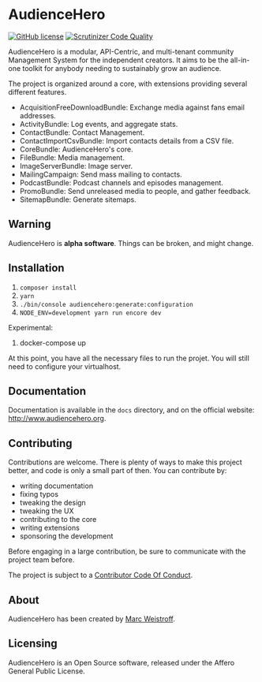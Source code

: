 # AudienceHero

[![GitHub license](https://img.shields.io/github/license/audiencehero/audiencehero.svg)](https://github.com/AudienceHero/AudienceHero/blob/master/LICENSE)
[![Scrutinizer Code Quality](https://scrutinizer-ci.com/g/AudienceHero/AudienceHero/badges/quality-score.png?b=master)](https://scrutinizer-ci.com/g/AudienceHero/AudienceHero/?branch=master)

AudienceHero is a modular, API-Centric, and multi-tenant community Management System for the independent creators. 
It aims to be the all-in-one toolkit for anybody needing to sustainably grow an audience. 

The project is organized around a core, with extensions providing several different features.

- AcquisitionFreeDownloadBundle: Exchange media against fans email addresses.
- ActivityBundle: Log events, and aggregate stats.
- ContactBundle: Contact Management.
- ContactImportCsvBundle: Import contacts details from a CSV file.
- CoreBundle: AudienceHero's core.
- FileBundle: Media management.
- ImageServerBundle: Image server.
- MailingCampaign: Send mass mailing to contacts.
- PodcastBundle: Podcast channels and episodes management.
- PromoBundle: Send unreleased media to people, and gather feedback.
- SitemapBundle: Generate sitemaps.


## Warning

AudienceHero is **alpha software**. Things can be broken, and might change. 

## Installation

1. `composer install`
2. `yarn`
3. `./bin/console audiencehero:generate:configuration`
4. `NODE_ENV=development yarn run encore dev`

Experimental:

1. docker-compose up

At this point, you have all the necessary files to run the projet. You will still need to configure your virtualhost.

## Documentation

Documentation is available in the `docs` directory, and on the official website: http://www.audiencehero.org.

## Contributing

Contributions are welcome. There is plenty of ways to make this project better, and code is only a small part of then.
You can contribute by:

- writing documentation
- fixing typos
- tweaking the design
- tweaking the UX
- contributing to the core
- writing extensions
- sponsoring the development

Before engaging in a large contribution, be sure to communicate with the project team before.

The project is subject to a [Contributor Code Of Conduct](/conduct.md).

## About

AudienceHero has been created by [Marc Weistroff](https://marc.weistroff.net).

## Licensing

AudienceHero is an Open Source software, released under the Affero General Public License. 
